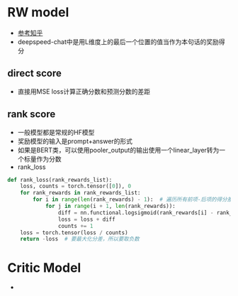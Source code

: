 
# RW model

- [参考知乎](https://zhuanlan.zhihu.com/p/610147705)
- deepspeed-chat中是用L维度上的最后一个位置的值当作为本句话的奖励得分
## direct score
- 直接用MSE loss计算正确分数和预测分数的差距
## rank score
- 一般模型都是常规的HF模型
- 奖励模型的输入是prompt+answer的形式
- 如果是BERT类，可以使用pooler_output的输出使用一个linear_layer转为一个标量作为分数
- rank_loss

```python
def rank_loss(rank_rewards_list):
    loss, counts = torch.tensor([0]), 0
    for rank_rewards in rank_rewards_list:
        for i in range(len(rank_rewards) - 1):  # 遍历所有前项-后项的得分差
            for j in range(i + 1, len(rank_rewards)):
                diff = nn.functional.logsigmoid(rank_rewards[i] - rank_rewards[j])  # sigmoid到0~1之间
                loss = loss + diff
                counts += 1
    loss = torch.tensor(loss / counts)
    return -loss  # 要最大化分差，所以要取负数

```



# Critic Model
- 